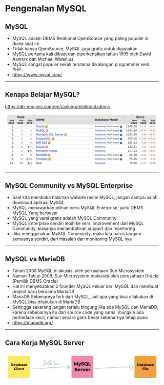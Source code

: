 # Pengenalan MySQL

## MySQL

- MySQL adalah DBMS Relational OpenSource yang paling populer di dunia saat ini
- Tidak hanya OpenSource, MySQL juga gratis untuk digunakan
- MySQL pertama kali dibuat dan diperkenalkan tahun 1995 oleh David Axmark dan Michael Widenius
- MySQL sangat populer sekali terutama dikalangan programmer web PHP
- https://www.mysql.com/

---

## Kenapa Belajar MySQL?

https://db-engines.com/en/ranking/relational+dbms

![1](../assets/img/2/1.png)

---

## MySQL Community vs MySQL Enterprise

- Saat kita membuka halaman website resmi MySQL, jangan sampai salah download aplikasi MySQL
- MySQL menawarkan pilihan versi MySQL Enterprise, yaitu DBMS MySQL Yang berbayar
- MySQL yang versi gratis adalah MySQL Community
- MySQL Enterprise sendiri lebih ke versi improvement dari MySQL Community, biasanya menambahkan support dan monitoring
- Jika menggunakan MySQL Community, maka kita harus tangani semuanya sendiri, dari masalah dan monitoring MySQL nya

---

## MySQL vs MariaDB

- Tahun 2008 MySQL di akuisisi oleh perusahaan Sun Microsystem
- Namun Tahun 2009, Sun Microsystem diakuisisi oleh perusahaan Oracle (Pemilik DBMS Oracle)
- Hal ini menyebabkan 2 founder MySQL keluar dari MySQL dan membuat project baru bernama MariaDB
- MariaDB Sebenarnya fork dari MySQL, jadi apa yang bisa dilakukan di MySQL bisa dilakukan di MariaDB
- Sehingga sekarang jangan terlalu bingung jika ada MySQL dan MariaDB, karena sebenarnya itu dari source code yang sama, mungkin ada perbedaan kecil, namun secara garis besar sebenarnya tetap sama
- https://mariadb.org/

---

## Cara Kerja MySQL Server

![2](../assets/img/2/2.png)